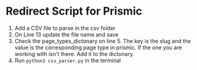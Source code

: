 # Redirect Script for Prismic

1. Add a CSV file to parse in the csv folder
2. On Line 13 update the file name and save
3. Check the page_types_dictonary on line 5. The key is the slug and the value is the corresponding page type in prismic. If the one you are working with isn't there. Add it to the dictonary.
4. Run `python3 csv_parser.py` in the terminal